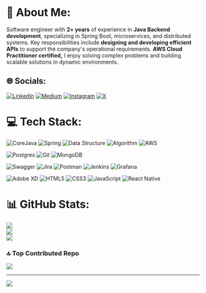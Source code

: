 # 💫 About Me:
Software engineer with <b>2+ years</b> of experience in <b>Java Backend development</b>, specializing in Spring Boot, microservices, and distributed systems. Key responsibilities include <b>designing and developing efficient APIs</b> to support the company's operational requirements. <b>AWS Cloud Practitioner certified,</b> I enjoy solving complex problems and building scalable solutions in dynamic environments.

## 🌐 Socials:
[![LinkedIn](https://img.shields.io/badge/LinkedIn-%230077B5.svg?logo=linkedin&logoColor=white)](https://linkedin.com/in/iamadityaraj04) 
[![Medium](https://img.shields.io/badge/Medium-%2320232a.svg?logo=medium&logoColor=white)](https://medium.com/@iamadityaraj04) 
[![Instagram](https://img.shields.io/badge/Instagram-%23E4405F.svg?logo=Instagram&logoColor=white)](https://instagram.com/iamadityaraj04) 
[![X](https://img.shields.io/badge/X-black.svg?logo=X&logoColor=white)](https://x.com/iamadityaraj04) 


# 💻 Tech Stack:
![CoreJava](https://img.shields.io/badge/core_java-%23ED8B00.svg?style=for-the-badge&logo=openjdk&logoColor=white) 
![Spring](https://img.shields.io/badge/spring-%236DB33F.svg?style=for-the-badge&logo=spring&logoColor=white) 
![Data Structure](https://img.shields.io/badge/data_sturcture-%23E34F26.svg?style=for-the-badge&logo=data-structure&logoColor=white) 
![Algorithm](https://img.shields.io/badge/algorithms-%2320232a.svg?style=for-the-badge&logo=algorithms&logoColor=white) 
![AWS](https://img.shields.io/badge/AWS-%23FF9900.svg?style=for-the-badge&logo=amazon-aws&logoColor=white)

![Postgres](https://img.shields.io/badge/postgres-%23316192.svg?style=for-the-badge&logo=postgresql&logoColor=white)
![Git](https://img.shields.io/badge/git-%23F05033.svg?style=for-the-badge&logo=git&logoColor=white) 
![MongoDB](https://img.shields.io/badge/MongoDB-%234ea94b.svg?style=for-the-badge&logo=mongodb&logoColor=white) 

![Swagger](https://img.shields.io/badge/-Swagger-%23Clojure?style=for-the-badge&logo=swagger&logoColor=white) 
![Jira](https://img.shields.io/badge/jira-%230A0FFF.svg?style=for-the-badge&logo=jira&logoColor=white) 
![Postman](https://img.shields.io/badge/Postman-FF6C37?style=for-the-badge&logo=postman&logoColor=white) 
![Jenkins](https://img.shields.io/badge/jenkins-%232C5263.svg?style=for-the-badge&logo=jenkins&logoColor=white) 
![Grafana](https://img.shields.io/badge/grafana-%23ED8B00.svg?style=for-the-badge&logo=grafana&logoColor=white) 

![Adobe XD](https://img.shields.io/badge/Adobe%20XD-470137?style=for-the-badge&logo=Adobe%20XD&logoColor=#FF61F6)
![HTML5](https://img.shields.io/badge/html5-%23E34F26.svg?style=for-the-badge&logo=html5&logoColor=white) 
![CSS3](https://img.shields.io/badge/css3-%231572B6.svg?style=for-the-badge&logo=css3&logoColor=white)
![JavaScript](https://img.shields.io/badge/javascript-%23323330.svg?style=for-the-badge&logo=javascript&logoColor=%23F7DF1E)
![React Native](https://img.shields.io/badge/react_native-%2320232a.svg?style=for-the-badge&logo=react&logoColor=%2361DAFB) 
 

 




# 📊 GitHub Stats:
![](https://github-readme-stats.vercel.app/api?username=iamadityaraj04&theme=github_dark&hide_border=true&include_all_commits=true&count_private=false)<br/>
![](https://github-readme-streak-stats.herokuapp.com/?user=iamadityaraj04&theme=github_dark&hide_border=true)<br/>
![](https://github-readme-stats.vercel.app/api/top-langs/?username=iamadityaraj04&theme=github_dark&hide_border=true&include_all_commits=true&count_private=false&layout=compact)

### 🔝 Top Contributed Repo
![](https://github-contributor-stats.vercel.app/api?username=iamadityaraj04&limit=5&theme=dark&combine_all_yearly_contributions=true)

---
[![](https://visitcount.itsvg.in/api?id=iamadityaraj04&icon=0&color=0)](https://visitcount.itsvg.in)

<!-- Proudly created with GPRM ( https://gprm.itsvg.in ) -->
